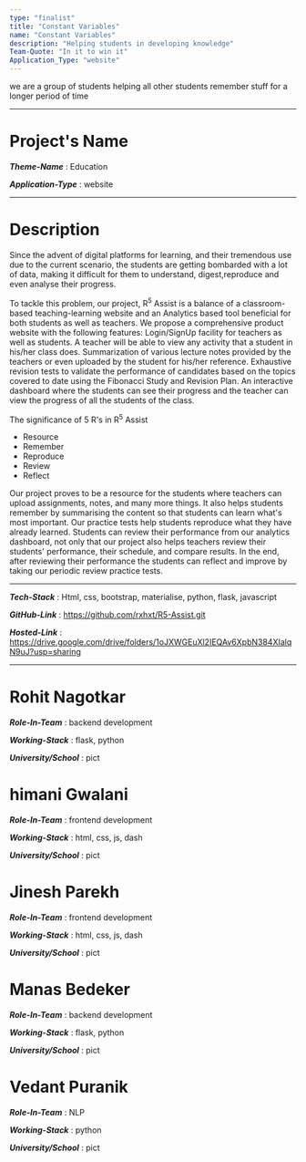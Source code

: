 ```yaml
---
type: "finalist"                   
title: "Constant Variables"
name: "Constant Variables"
description: "Helping students in developing knowledge"
Team-Quote: "In it to win it"
Application_Type: "website"
---
```


we are a group of students helping all other students remember stuff for a longer period of time

---

# Project's Name

_**Theme-Name**_ : Education

_**Application-Type**_ :   website

---

# Description

Since the advent of digital platforms for learning, and their tremendous use due to the current scenario, the students are getting bombarded with a lot of data, making it difficult for them to understand, digest,reproduce and even analyse their progress.

 To tackle this problem, our project, R<sup>5</sup> Assist is a balance of a classroom-based teaching-learning website and an Analytics based tool beneficial for both students as well as teachers. We propose a comprehensive product website with the following features:
Login/SignUp facility for teachers as well as students. A teacher will be able to view any activity that a student in his/her class does.
Summarization of various lecture notes provided by the teachers or even uploaded by the student for his/her reference.
Exhaustive revision tests to validate the performance of candidates based on the topics covered to date using the Fibonacci Study and Revision Plan.
An interactive dashboard where the students can see their progress and the teacher can view the progress of all the students of the class.

The significance of 5 R's in R<sup>5</sup> Assist 
- Resource
- Remember
- Reproduce
- Review
- Reflect


Our project proves to be a resource for the students where teachers can upload assignments, notes, and many more things.
It also helps students remember by summarising the content so that students can learn what's most important.
Our practice tests help students reproduce what they have already learned.
Students can review their performance from our analytics dashboard, not only that our project also helps teachers review their students' performance, their schedule, and compare results.
In the end, after reviewing their performance the students can reflect and improve by taking our periodic review practice tests.


---

_**Tech-Stack**_  :   Html, css, bootstrap, materialise, python, flask, javascript

_**GitHub-Link**_ :   https://github.com/rxhxt/R5-Assist.git

_**Hosted-Link**_ :   https://drive.google.com/drive/folders/1oJXWGEuXl2IEQAv6XpbN384XIalqN9uJ?usp=sharing


---


# Rohit Nagotkar

_**Role-In-Team**_  : backend development

_**Working-Stack**_ : flask, python

_**University/School**_ : pict


# himani Gwalani

_**Role-In-Team**_  : frontend development

_**Working-Stack**_ : html, css, js, dash

_**University/School**_ : pict



# Jinesh Parekh

_**Role-In-Team**_  : frontend development

_**Working-Stack**_ : html, css, js, dash

_**University/School**_ : pict



# Manas Bedeker

_**Role-In-Team**_  : backend development

_**Working-Stack**_ : flask, python

_**University/School**_ : pict


# Vedant Puranik

_**Role-In-Team**_  : NLP

_**Working-Stack**_ :  python

_**University/School**_ : pict

